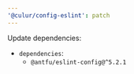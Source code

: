 ```yaml
---
'@culur/config-eslint': patch
---
```


Update dependencies:

- `dependencies`:
  - `@antfu/eslint-config@^5.2.1`

